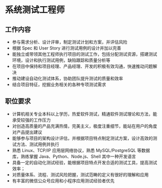 # 系统测试工程师

## 工作内容

* 参与需求分析、设计评审，制定测试计划和方案，并评估风险
* 根据 Spec 和 User Story 进行测试用例的设计并加以完善
* 能独立或带领其他工程师执行项目的测试工作，包括分配测试资源，搭建测试环境，设计和执行测试用例，缺陷跟踪和质量分析等
* 在项目中保持和项目经理、产品经理、开发的积极有效沟通，快速推动问题解决
* 推动建设自动化测试体系，协助团队提升测试的质量和效率
* 结合项目特征，挖掘业务相关的各种专项测试需求

## 职位要求

* 计算机相关专业本科以上学历，热爱软件测试，精通软件测试理论和方法，能承受较强的工作压力
* 对创造高质量的产品充满热情，完美主义，极度注重细节，能站在用户的角度对产品提出建议
* 能够参与项目的架构设计评估，并根据项目特点制定测试方案，设计高效的测试方法、测试用例并执行
* 熟悉 Linux、TCP/IP 应用层网络协议，熟悉 MySQL/PostgreSQL 等数据库，熟练掌握 Java、Python、Node.js、Shell 其中一种开发语言
* 具备一定的自动化测试经验，能根据项目特点开发合适的测试工具，提高测试效率；
* 对质量体系、流程、测试风险把握，测试范畴的定义有很好的理解和应用
* 有丰富的微信公众号应用和小程序应用测试经验者优先

